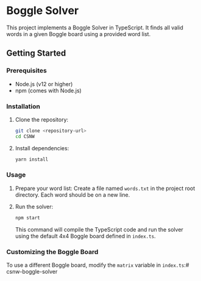 # Boggle Solver

This project implements a Boggle Solver in TypeScript. It finds all valid words in a given Boggle board using a provided word list.

## Getting Started

### Prerequisites

- Node.js (v12 or higher)
- npm (comes with Node.js)

### Installation

1. Clone the repository:
   ```bash
   git clone <repository-url>
   cd CSNW
   ```

2. Install dependencies:
   ```bash
   yarn install
   ```

### Usage

1. Prepare your word list:
   Create a file named `words.txt` in the project root directory. Each word should be on a new line.

2. Run the solver:
   ```bash
   npm start
   ```

   This command will compile the TypeScript code and run the solver using the default 4x4 Boggle board defined in `index.ts`.

### Customizing the Boggle Board

To use a different Boggle board, modify the `matrix` variable in `index.ts`:#   c s n w - b o g g l e - s o l v e r  
 